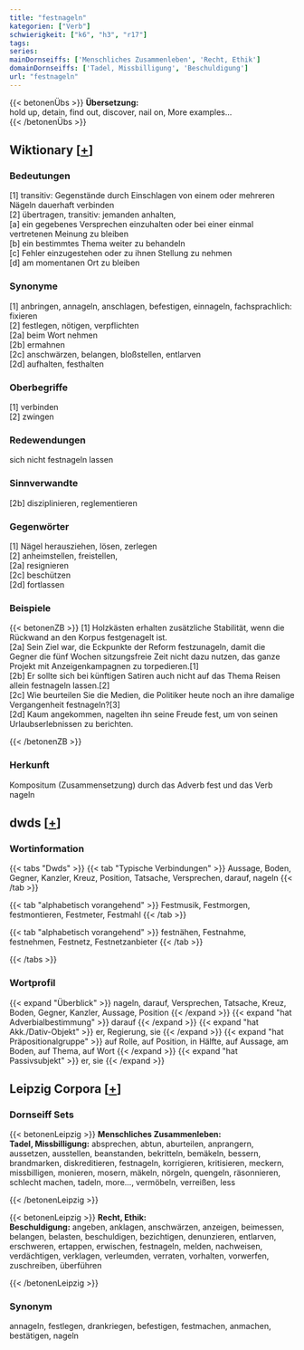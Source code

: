 ```yaml
---
title: "festnageln"
kategorien: ["Verb"]
schwierigkeit: ["k6", "h3", "r17"]
tags:
series:
mainDornseiffs: ['Menschliches Zusammenleben', 'Recht, Ethik']
domainDornseiffs: ['Tadel, Missbilligung', 'Beschuldigung']
url: "festnageln"
---
```


{{< betonenÜbs >}}
**Übersetzung:**  
hold up, detain, find out, discover, nail on, More examples...  
{{< /betonenÜbs >}}

## Wiktionary [[+](https://de.wiktionary.org/wiki/festnageln)]

### Bedeutungen
[1] transitiv: Gegenstände durch Einschlagen von einem oder mehreren Nägeln dauerhaft verbinden  
[2] übertragen, transitiv: jemanden anhalten,  
[a] ein gegebenes Versprechen einzuhalten oder bei einer einmal vertretenen Meinung zu bleiben  
[b] ein bestimmtes Thema weiter zu behandeln  
[c] Fehler einzugestehen oder zu ihnen Stellung zu nehmen  
[d] am momentanen Ort zu bleiben  

### Synonyme
[1] anbringen, annageln, anschlagen, befestigen, einnageln, fachsprachlich: fixieren  
[2] festlegen, nötigen, verpflichten  
[2a] beim Wort nehmen  
[2b] ermahnen  
[2c] anschwärzen, belangen, bloßstellen, entlarven  
[2d] aufhalten, festhalten  

### Oberbegriffe
[1] verbinden  
[2] zwingen  

### Redewendungen
sich nicht festnageln lassen  

### Sinnverwandte
[2b] disziplinieren, reglementieren  

### Gegenwörter
[1] Nägel herausziehen, lösen, zerlegen  
[2] anheimstellen, freistellen,  
[2a] resignieren  
[2c] beschützen  
[2d] fortlassen  

### Beispiele
{{< betonenZB >}}
[1] Holzkästen erhalten zusätzliche Stabilität, wenn die Rückwand an den Korpus festgenagelt ist.  
[2a] Sein Ziel war, die Eckpunkte der Reform festzunageln, damit die Gegner die fünf Wochen sitzungsfreie Zeit nicht dazu nutzen, das ganze Projekt mit Anzeigenkampagnen zu torpedieren.[1]  
[2b]  Er sollte sich bei künftigen Satiren auch nicht auf das Thema Reisen allein festnageln lassen.[2]  
[2c] Wie beurteilen Sie die Medien, die Politiker heute noch an ihre damalige Vergangenheit festnageln?[3]  
[2d] Kaum angekommen, nagelten ihn seine Freude fest, um von seinen Urlaubserlebnissen zu berichten.  

{{< /betonenZB >}}
### Herkunft
Kompositum (Zusammensetzung) durch das Adverb fest und das Verb nageln  



## dwds [[+](https://www.dwds.de/wb/festnageln)]

### Wortinformation
{{< tabs "Dwds" >}}
{{< tab "Typische Verbindungen" >}}
Aussage, Boden, Gegner, Kanzler, Kreuz, Position, Tatsache, Versprechen, darauf, nageln
{{< /tab >}}

{{< tab "alphabetisch vorangehend" >}}
Festmusik, Festmorgen, festmontieren, Festmeter, Festmahl
{{< /tab >}}

{{< tab "alphabetisch vorangehend" >}}
festnähen, Festnahme, festnehmen, Festnetz, Festnetzanbieter
{{< /tab >}}

{{< /tabs >}}

### Wortprofil
{{< expand "Überblick" >}} nageln, darauf, Versprechen, Tatsache, Kreuz, Boden, Gegner, Kanzler, Aussage, Position {{< /expand >}}
{{< expand "hat Adverbialbestimmung" >}} darauf {{< /expand >}}
{{< expand "hat Akk./Dativ-Objekt" >}} er, Regierung, sie {{< /expand >}}
{{< expand "hat Präpositionalgruppe" >}} auf Rolle, auf Position, in Hälfte, auf Aussage, am Boden, auf Thema, auf Wort {{< /expand >}}
{{< expand "hat Passivsubjekt" >}} er, sie {{< /expand >}}

## Leipzig Corpora [[+](https://corpora.uni-leipzig.de/en/res?word=festnageln&corpusId=deu_newscrawl-public_2018)]

### Dornseiff Sets
{{< betonenLeipzig >}}
**Menschliches Zusammenleben:**  
**Tadel, Missbilligung:** absprechen, abtun, aburteilen, anprangern, aussetzen, ausstellen, beanstanden, bekritteln, bemäkeln, bessern, brandmarken, diskreditieren, festnageln, korrigieren, kritisieren, meckern, missbilligen, monieren, mosern, mäkeln, nörgeln, quengeln, räsonnieren, schlecht machen, tadeln, more..., vermöbeln, verreißen, less  

{{< /betonenLeipzig >}}


{{< betonenLeipzig >}}
**Recht, Ethik:**  
**Beschuldigung:** angeben, anklagen, anschwärzen, anzeigen, beimessen, belangen, belasten, beschuldigen, bezichtigen, denunzieren, entlarven, erschweren, ertappen, erwischen, festnageln, melden, nachweisen, verdächtigen, verklagen, verleumden, verraten, vorhalten, vorwerfen, zuschreiben, überführen  

{{< /betonenLeipzig >}}

### Synonym
annageln, festlegen, drankriegen, befestigen, festmachen, anmachen, bestätigen, nageln

